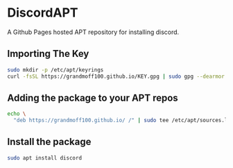 # DiscordAPT
A Github Pages hosted APT repository for installing discord.


## Importing The Key

```bash
sudo mkdir -p /etc/apt/keyrings
curl -fsSL https://grandmoff100.github.io/KEY.gpg | sudo gpg --dearmor --output /etc/apt/trusted.gpg.d/discordapt.gpg
```

## Adding the package to your APT repos

```bash
echo \
  "deb https://grandmoff100.github.io/ /" | sudo tee /etc/apt/sources.list.d/discordapt.list > /dev/null
```

## Install the package
```bash
sudo apt install discord
```
